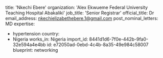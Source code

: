 title: 'Nkechi Ebere'
organization: 'Alex Ekwueme Federal University Teaching Hospital Abakaliki'
job_title: 'Senior Registrar'
official_title: Dr
email_address: nkechielizabethebere.1@gmail.com
post_nominal_letters: MD
expertise:
  - hypertension
country:
  - Nigeria
works_in: Nigeria
import_id: 8441d1d6-7f0e-442b-9fa0-32e594a4e4bb
id: e72050ad-0ebd-4c4b-8a35-49e984c58007
blueprint: networking
